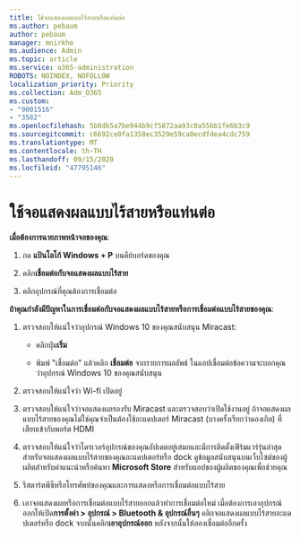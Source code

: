 ```yaml
---
title: ใช้จอแสดงผลแบบไร้สายหรือแท่นต่อ
ms.author: pebaum
author: pebaum
manager: mnirkhe
ms.audience: Admin
ms.topic: article
ms.service: o365-administration
ROBOTS: NOINDEX, NOFOLLOW
localization_priority: Priority
ms.collection: Adm_O365
ms.custom:
- "9001516"
- "3582"
ms.openlocfilehash: 5b0db5a7be944b9cf5872aa93c0a55bb1fe6b3c9
ms.sourcegitcommit: c6692ce0fa1358ec3529e59ca0ecdfdea4cdc759
ms.translationtype: MT
ms.contentlocale: th-TH
ms.lasthandoff: 09/15/2020
ms.locfileid: "47795146"
---
```

# <a name="use-wireless-displays-or-docks"></a>ใช้จอแสดงผลแบบไร้สายหรือแท่นต่อ

**เมื่อต้องการฉายภาพหน้าจอของคุณ**:

1. กด **แป้นโลโก้ Windows + P** บนคีย์บอร์ดของคุณ

2. คลิก**เชื่อมต่อกับจอแสดงผลแบบไร้สาย**

3. คลิกอุปกรณ์ที่คุณต้องการเชื่อมต่อ

**ถ้าคุณกำลังมีปัญหาในการเชื่อมต่อกับจอแสดงผลแบบไร้สายหรือการเชื่อมต่อแบบไร้สายของคุณ**:

1. ตรวจสอบให้แน่ใจว่าอุปกรณ์ Windows 10 ของคุณสนับสนุน Miracast: 

    - คลิกปุ่ม**เริ่ม**
    
    - พิมพ์ "เชื่อมต่อ" แล้วคลิก **เชื่อมต่อ** จากรายการผลลัพธ์ ในแอปเชื่อมต่อข้อความจะบอกคุณว่าอุปกรณ์ Windows 10 ของคุณสนับสนุน 

2. ตรวจสอบให้แน่ใจว่า Wi-fi เปิดอยู่ 

3. ตรวจสอบให้แน่ใจว่าจอแสดงผลรองรับ Miracast และตรวจสอบว่าเปิดใช้งานอยู่ ถ้าจอแสดงผลแบบไร้สายของคุณไม่ใช่คุณจำเป็นต้องใช้อะแดปเตอร์ Miracast (บางครั้งเรียกว่าดองเกิล) ที่เสียบเข้ากับพอร์ต HDMI

4. ตรวจสอบให้แน่ใจว่าไดรเวอร์อุปกรณ์ของคุณอัปเดตอยู่เสมอและมีการติดตั้งเฟิร์มแวร์รุ่นล่าสุดสำหรับจอแสดงผลแบบไร้สายของคุณอะแดปเตอร์หรือ dock ดูข้อมูลสนับสนุนบนเว็บไซต์ของผู้ผลิตสำหรับคำแนะนำหรือค้นหา **Microsoft Store** สำหรับแอปของผู้ผลิตของคุณเพื่อช่วยคุณ

5. รีสตาร์ตพีซีหรือโทรศัพท์ของคุณและการแสดงหรือการเชื่อมต่อแบบไร้สาย

6. เอาจอแสดงผลหรือการเชื่อมต่อแบบไร้สายออกแล้วทำการเชื่อมต่อใหม่ เมื่อต้องการเอาอุปกรณ์ออกให้เปิด**การตั้งค่า > อุปกรณ์ > Bluetooth & อุปกรณ์อื่นๆ** คลิกจอแสดงผลแบบไร้สายอะแดปเตอร์หรือ dock จากนั้นคลิก**เอาอุปกรณ์ออก** หลังจากนั้นให้ลองเชื่อมต่ออีกครั้ง
